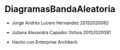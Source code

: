 # DiagramasBandaAleatoria

* Jorge Andrés Lucero Hernandez 20152020082
* Juliana Alexandra Capador Ochoa 20152020081

* Hecho con Enterprise Architech
